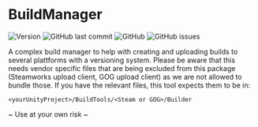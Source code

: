 # BuildManager
![Version](https://img.shields.io/github/package-json/v/Gentlymad-Studios/BuildManager)
![GitHub last commit](https://img.shields.io/github/last-commit/Gentlymad-Studios/BuildManager)
![GitHub](https://img.shields.io/github/license/Gentlymad-Studios/BuildManager)
![GitHub issues](https://img.shields.io/github/issues-raw/Gentlymad-Studios/BuildManager)


A complex build manager to help with creating and uploading builds to several plattforms with a versioning system.
Please be aware that this needs vendor specific files that are being excluded from this package (Steamworks upload client, GOG upload client) as we are not allowed to bundle those.
If you have the relevant files, this tool expects them to be in:

`<yourUnityProject>/BuildTools/<Steam or GOG>/Builder`

~ Use at your own risk ~
